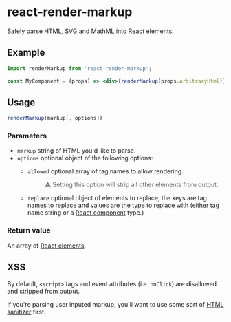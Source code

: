 # react-render-markup

Safely parse HTML, SVG and MathML into React elements.

## Example

```jsx
import renderMarkup from 'react-render-markup';

const MyComponent = (props) => <div>{renderMarkup(props.arbitraryHtml)}</div>;
```

## Usage

```js
renderMarkup(markup[, options])
```

### Parameters

- `markup` string of HTML you'd like to parse.
- `options` optional object of the following options:
  - `allowed` optional array of tag names to allow rendering.

    > :warning: Setting this option will strip all other elements from output.
  - `replace` optional object of elements to replace, the keys are tag names to replace and values are the type to replace with (either tag name string or a [React component](https://reactjs.org/docs/components-and-props.html) type.)

### Return value

An array of [React elements](https://reactjs.org/docs/rendering-elements.html).

## XSS

By default, `<script>` tags and event attributes (i.e. `onClick`) are disallowed and stripped from output.

If you're parsing user inputed markup, you'll want to use some sort of [HTML sanitizer](https://www.npmjs.com/search?q=html%20sanitizer&page=1&ranking=optimal) first.
